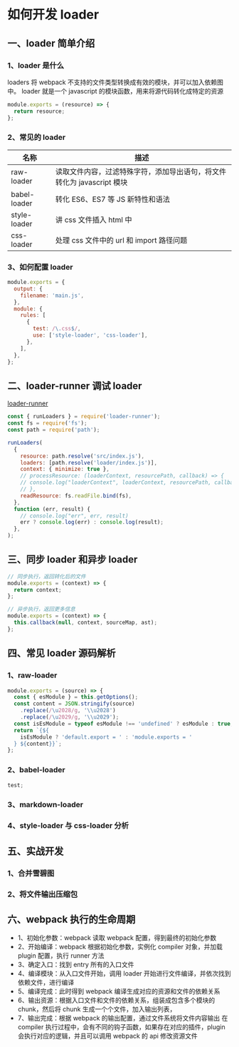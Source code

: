 # 如何开发 loader

## 一、loader 简单介绍

### 1、loader 是什么

loaders 将 webpack 不支持的文件类型转换成有效的模块，并可以加入依赖图中。
loader 就是一个 javascript 的模块函数，用来将源代码转化成特定的资源

```js
module.exports = (resource) => {
  return resource;
};
```

### 2、常见的 loader

| 名称         | 描述                                                                   |
| ------------ | ---------------------------------------------------------------------- |
| raw-loader   | 读取文件内容，过滤特殊字符，添加导出语句，将文件转化为 javascript 模块 |
| babel-loader | 转化 ES6、ES7 等 JS 新特性和语法                                       |
| style-loader | 讲 css 文件插入 html 中                                                |
| css-loader   | 处理 css 文件中的 url 和 import 路径问题                               |

### 3、如何配置 loader

```js
module.exports = {
  output: {
    filename: 'main.js',
  },
  module: {
    rules: [
      {
        test: /\.css$/,
        use: ['style-loader', 'css-loader'],
      },
    ],
  },
};
```

## 二、loader-runner 调试 loader

[loader-runner](https://github.com/webpack/loader-runner)

```js
const { runLoaders } = require('loader-runner');
const fs = require('fs');
const path = require('path');

runLoaders(
  {
    resource: path.resolve('src/index.js'),
    loaders: [path.resolve('loader/index.js')],
    context: { minimize: true },
    // processResource: (loaderContext, resourcePath, callback) => {
    // console.log("loaderContext", loaderContext, resourcePath, callback)
    // },
    readResource: fs.readFile.bind(fs),
  },
  function (err, result) {
    // console.log("err", err, result)
    err ? console.log(err) : console.log(result);
  },
);
```

## 三、同步 loader 和异步 loader

```js
// 同步执行，返回转化后的文件
module.exports = (context) => {
  return context;
};

// 异步执行，返回更多信息
module.exports = (context) => {
  this.callback(null, context, sourceMap, ast);
};
```

## 四、常见 loader 源码解析

### 1、raw-loader

```js
module.exports = (source) => {
  const { esModule } = this.getOptions();
  const content = JSON.stringify(source)
    .replace(/\u2028/g, '\\u2028')
    .replace(/\u2029/g, '\\u2029');
  const isEsModule = typeof esModule !== 'undefined' ? esModule : true;
  return `{${
    isEsModule ? 'default.export = ' : 'module.exports = '
  } ${content}}`;
};
```

### 2、babel-loader

```js
test;
```

### 3、markdown-loader

### 4、style-loader 与 css-loader 分析

## 五、实战开发

### 1、合并雪碧图

### 2、将文件输出压缩包

## 六、webpack 执行的生命周期

- 1、初始化参数：webpack 读取 webpack 配置，得到最终的初始化参数
- 2、开始编译：webpack 根据初始化参数，实例化 compiler 对象，并加载 plugin 配置，执行 runner 方法
- 3、确定入口：找到 entry 所有的入口文件
- 4、编译模块：从入口文件开始，调用 loader 开始进行文件编译，并依次找到依赖文件，进行编译
- 5、编译完成：此时得到 webpack 编译生成对应的资源和文件的依赖关系
- 6、输出资源：根据入口文件和文件的依赖关系，组装成包含多个模块的 chunk，然后将 chunk 生成一个个文件，加入输出列表，
- 7、输出完成：根据 webpack 的输出配置，通过文件系统将文件内容输出
  在 compiler 执行过程中，会有不同的钩子函数，如果存在对应的插件，plugin 会执行对应的逻辑，并且可以调用 webpack 的 api 修改资源文件
